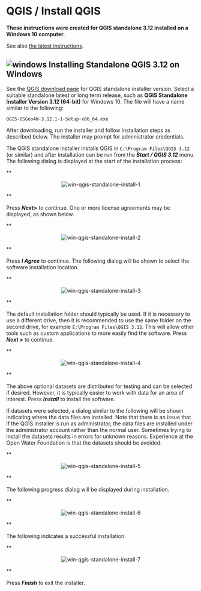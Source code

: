 # QGIS / Install QGIS

**These instructions were created for QGIS standalone 3.12 installed on a Windows 10 computer.**

See also [the latest instructions](../install-qgis.md).

## ![windows](../../images/windows-32.png) Installing Standalone QGIS 3.12 on Windows ###

See the [QGIS download page](https://www.qgis.org/en/site/forusers/download.html)
for QGIS standalone installer version.
Select a suitable standalone latest or long term release,
such as **QGIS Standalone Installer Version 3.12 (64-bit)** for Windows 10.
The file will have a name similar to the following:

```
QGIS-OSGeo4W-3.12.1-1-Setup-x86_64.exe
```

After downloading, run the installer and follow installation steps as described below.
The installer may prompt for administrator credentials.

The QGIS standalone installer installs QGIS in `C:\Program Files\QGIS 3.12` (or similar) and
after installation can be run from the ***Start / QGIS 3.12*** menu.
The following dialog is displayed at the start of the installation process:

**<p style="text-align: center;">
![win-qgis-standalone-install-1](images/win-qgis-standalone-install-1.png)
</p>**

Press ***Next>*** to continue.  One or more license agreements may be displayed, as shown below.

**<p style="text-align: center;">
![win-qgis-standalone-install-2](images/win-qgis-standalone-install-2.png)
</p>**

Press ***I Agree*** to continue.
The following dialog will be shown to select the software installation location.

**<p style="text-align: center;">
![win-qgis-standalone-install-3](images/win-qgis-standalone-install-3.png)
</p>**

The default installation folder should typically be used.
If it is necessary to use a different drive, then it is recommended to use the same folder on the second drive,
for example `E:\Program Files\QGIS 3.12`.
This will allow other tools such as custom applications to more easily find the software.
Press ***Next >*** to continue.

**<p style="text-align: center;">
![win-qgis-standalone-install-4](images/win-qgis-standalone-install-4.png)
</p>**

The above optional datasets are distributed for testing and can be selected if desired.
However, it is typically easier to work with data for an area of interest.
Press ***Install*** to install the software.

If datasets were selected, a dialog similar to the following will be shown indicating where the data files are installed.
Note that there is an issue that if the QGIS installer is run as administrator,
the data files are installed under the administrator account rather than the normal user.
Sometimes trying to install the datasets results in errors for unknown reasons.
Experience at the Open Water Foundation is that the datasets should be avoided.

**<p style="text-align: center;">
![win-qgis-standalone-install-5](images/win-qgis-standalone-install-5.png)
</p>**

The following progress dialog will be displayed during installation.

**<p style="text-align: center;">
![win-qgis-standalone-install-6](images/win-qgis-standalone-install-6.png)
</p>**

The following indicates a successful installation.

**<p style="text-align: center;">
![win-qgis-standalone-install-7](images/win-qgis-standalone-install-7.png)
</p>**

Press ***Finish*** to exit the installer.
